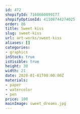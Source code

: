 ```yaml
---
id: 472
shopifyId: 7160660099177
shopifyOptionId: 41108744274025
order: 86
title: Sweet kiss
slug: sweet-kiss
url: art-works/sweet-kiss
aliases: []
categories:
- graphics
inStock: true
isVisible: true
height: 30
width: 21
date: 2020-01-01T00:00:00Z
materials:
- paper
- watercolor
- pen
price: 100
mainImage: sweet_dreams.jpg
---
```

